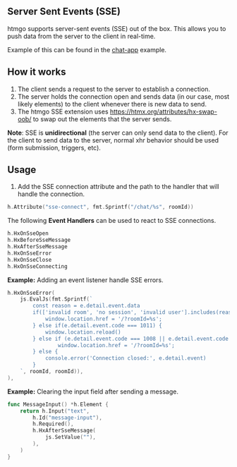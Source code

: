 ## Server Sent Events (SSE)

htmgo supports server-sent events (SSE) out of the box. 
This allows you to push data from the server to the client in real-time. 

Example of this can be found in the [chat-app](https://htmgo.dev/examples/chat) example.

## How it works ##
1. The client sends a request to the server to establish a connection.
2. The server holds the connection open and sends data (in our case, most likely elements) to the client whenever there is new data to send.
3. The htmgo SSE extension uses https://htmx.org/attributes/hx-swap-oob/ to swap out the elements that the server sends.


**Note**: SSE is **unidirectional** (the server can only send data to the client).
For the client to send data to the server, normal xhr behavior should be used (form submission, triggers, etc).

## Usage
1. Add the SSE connection attribute and the path to the handler that will handle the connection.

```go
h.Attribute("sse-connect", fmt.Sprintf("/chat/%s", roomId))
```

The following **Event Handlers** can be used to react to SSE connections.
```go
h.HxOnSseOpen
h.HxBeforeSseMessage
h.HxAfterSseMessage
h.HxOnSseError
h.HxOnSseClose
h.HxOnSseConnecting
```

**Example:** Adding an event listener handle SSE errors.

```go
h.HxOnSseError(
    js.EvalJs(fmt.Sprintf(`
        const reason = e.detail.event.data
        if(['invalid room', 'no session', 'invalid user'].includes(reason)) {
            window.location.href = '/?roomId=%s';
        } else if(e.detail.event.code === 1011) { 
            window.location.reload()
        } else if (e.detail.event.code === 1008 || e.detail.event.code === 1006) {
                window.location.href = '/?roomId=%s';
        } else {
            console.error('Connection closed:', e.detail.event)
        }
    `, roomId, roomId)),
),
```

**Example:** Clearing the input field after sending a message.
```go
func MessageInput() *h.Element {
	return h.Input("text",
		h.Id("message-input"),
		h.Required(),
		h.HxAfterSseMessage(
			js.SetValue(""),
		),
	)
}
```
